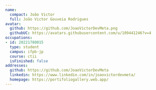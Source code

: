 ```yaml
---
name:
  compact: João Victor
  full: João Victor Gouveia Rodrigues
avatar:
  github: https://github.com/JoaoVictorDevMeta.png
  githubUC: https://avatars.githubusercontent.com/u/109441246?v=4
occupations:
- id: 20221780015
  type: student
  campus: ifpb-jp
  course: ctii
  isFinished: false
addresses:
  github: https://github.com/JoaoVictorDevMeta
  linkedin: https://www.linkedin.com/in/joaovictordevmeta/
  homepage: https://portifoliogallery.web.app/
---
```

